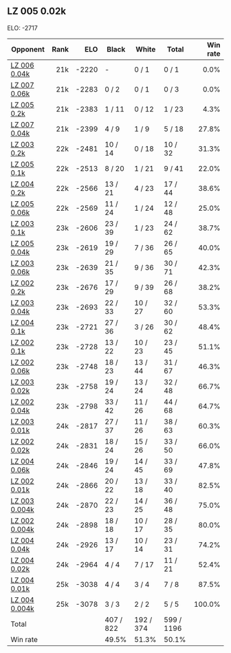 ## LZ 005 0.02k ##

ELO: -2717

Opponent | Rank | ELO | Black | White | Total | Win rate
---------|-----:|----:|-------|-------|-------|-------:
[LZ 006 0.04k](LZ%20006%200.04k.md) | 21k | -2220 | - | 0 / 1 | 0 / 1 | 0.0%
[LZ 007 0.06k](LZ%20007%200.06k.md) | 21k | -2283 | 0 / 2 | 0 / 1 | 0 / 3 | 0.0%
[LZ 005 0.2k](LZ%20005%200.2k.md) | 21k | -2383 | 1 / 11 | 0 / 12 | 1 / 23 | 4.3%
[LZ 007 0.04k](LZ%20007%200.04k.md) | 21k | -2399 | 4 / 9 | 1 / 9 | 5 / 18 | 27.8%
[LZ 003 0.2k](LZ%20003%200.2k.md) | 22k | -2481 | 10 / 14 | 0 / 18 | 10 / 32 | 31.3%
[LZ 005 0.1k](LZ%20005%200.1k.md) | 22k | -2513 | 8 / 20 | 1 / 21 | 9 / 41 | 22.0%
[LZ 004 0.2k](LZ%20004%200.2k.md) | 22k | -2566 | 13 / 21 | 4 / 23 | 17 / 44 | 38.6%
[LZ 005 0.06k](LZ%20005%200.06k.md) | 22k | -2569 | 11 / 24 | 1 / 24 | 12 / 48 | 25.0%
[LZ 003 0.1k](LZ%20003%200.1k.md) | 23k | -2606 | 23 / 39 | 1 / 23 | 24 / 62 | 38.7%
[LZ 005 0.04k](LZ%20005%200.04k.md) | 23k | -2619 | 19 / 29 | 7 / 36 | 26 / 65 | 40.0%
[LZ 003 0.06k](LZ%20003%200.06k.md) | 23k | -2639 | 21 / 35 | 9 / 36 | 30 / 71 | 42.3%
[LZ 002 0.2k](LZ%20002%200.2k.md) | 23k | -2676 | 17 / 29 | 9 / 39 | 26 / 68 | 38.2%
[LZ 003 0.04k](LZ%20003%200.04k.md) | 23k | -2693 | 22 / 33 | 10 / 27 | 32 / 60 | 53.3%
[LZ 004 0.1k](LZ%20004%200.1k.md) | 23k | -2721 | 27 / 36 | 3 / 26 | 30 / 62 | 48.4%
[LZ 002 0.1k](LZ%20002%200.1k.md) | 23k | -2728 | 13 / 22 | 10 / 23 | 23 / 45 | 51.1%
[LZ 002 0.06k](LZ%20002%200.06k.md) | 23k | -2748 | 18 / 23 | 13 / 44 | 31 / 67 | 46.3%
[LZ 003 0.02k](LZ%20003%200.02k.md) | 23k | -2758 | 19 / 24 | 13 / 24 | 32 / 48 | 66.7%
[LZ 002 0.04k](LZ%20002%200.04k.md) | 23k | -2798 | 33 / 42 | 11 / 26 | 44 / 68 | 64.7%
[LZ 003 0.01k](LZ%20003%200.01k.md) | 24k | -2817 | 27 / 37 | 11 / 26 | 38 / 63 | 60.3%
[LZ 002 0.02k](LZ%20002%200.02k.md) | 24k | -2831 | 18 / 24 | 15 / 26 | 33 / 50 | 66.0%
[LZ 004 0.06k](LZ%20004%200.06k.md) | 24k | -2846 | 19 / 24 | 14 / 45 | 33 / 69 | 47.8%
[LZ 002 0.01k](LZ%20002%200.01k.md) | 24k | -2866 | 20 / 22 | 13 / 18 | 33 / 40 | 82.5%
[LZ 003 0.004k](LZ%20003%200.004k.md) | 24k | -2870 | 22 / 23 | 14 / 25 | 36 / 48 | 75.0%
[LZ 002 0.004k](LZ%20002%200.004k.md) | 24k | -2898 | 18 / 18 | 10 / 17 | 28 / 35 | 80.0%
[LZ 004 0.04k](LZ%20004%200.04k.md) | 24k | -2926 | 13 / 17 | 10 / 14 | 23 / 31 | 74.2%
[LZ 004 0.02k](LZ%20004%200.02k.md) | 24k | -2964 | 4 / 4 | 7 / 17 | 11 / 21 | 52.4%
[LZ 004 0.01k](LZ%20004%200.01k.md) | 25k | -3038 | 4 / 4 | 3 / 4 | 7 / 8 | 87.5%
[LZ 004 0.004k](LZ%20004%200.004k.md) | 25k | -3078 | 3 / 3 | 2 / 2 | 5 / 5 | 100.0%
Total | | | 407 / 822 | 192 / 374 | 599 / 1196 | 
Win rate| | | 49.5% | 51.3% | 50.1% | 
